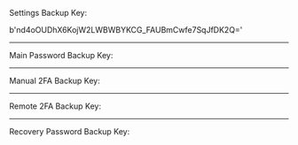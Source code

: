 Settings Backup Key:

b'nd4oOUDhX6KojW2LWBWBYKCG_FAUBmCwfe7SqJfDK2Q='

---
Main Password Backup Key:



---
Manual 2FA Backup Key:



---
Remote 2FA Backup Key:



---
Recovery Password Backup Key:

